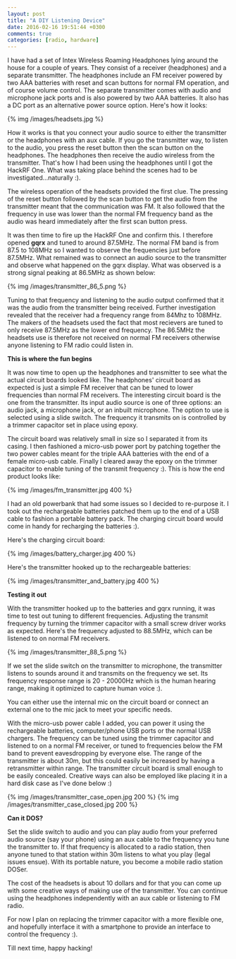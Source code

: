 ```yaml
---
layout: post
title: "A DIY Listening Device"
date: 2016-02-16 19:51:44 +0300
comments: true
categories: [radio, hardware]
---
```

I have had a set of Intex Wireless Roaming Headphones lying around the house for a couple of years. They consist of a receiver (headphones) and a separate transmitter. The headphones include an FM receiver powered by two AAA batteries with reset and scan buttons for normal FM operation, and of course volume control. The separate transmitter comes with audio and microphone jack ports and is also powered by two AAA batteries. It also has a DC port as an alternative power source option. Here's how it looks:
<!--more-->

{% img /images/headsets.jpg %}

How it works is that you connect your audio source to either the transmitter or the headphones with an aux cable. If you go the transmitter way, to listen to the audio, you press the reset button then the scan button on the headphones. The headphones then receive the audio wireless from the transmitter. That's how I had been using the headphones until I got the HackRF One. What was taking place behind the scenes had to be investigated...naturally :).

The wireless operation of the headsets provided the first clue. The pressing of the reset button followed by the scan button to get the audio from the transmitter meant that the communication was FM. It also followed that the frequency in use was lower than the normal FM frequency band as the audio was heard immediately after the first scan button press.

It was then time to fire up the HackRF One and confirm this. I therefore opened **gqrx** and tuned to around 87.5MHz. The normal FM band is from 87.5 to 108MHz so I wanted to observe the frequencies just before 87.5MHz. 
What remained was to connect an audio source to the transmitter and observe what happened on the gqrx display. What was observed is a strong signal peaking at 86.5MHz as shown below:

{% img /images/transmitter_86_5.png %}

Tuning to that frequency and listening to the audio output confirmed that it was the audio from the transmitter being received. 
Further investigation revealed that the receiver had a frequency range from 84Mhz to 108MHz. The makers of the headsets used the fact that most recievers are tuned to only receive 87.5MHz as the lower end frequency. The 86.5MHz the headsets use is therefore not received on normal FM receivers otherwise anyone listening to FM radio could listen in.

**This is where the fun begins**

It was now time to open up the headphones and transmitter to see what the actual circuit boards looked like.
The headphones' circuit board as expected is just a simple FM receiver that can be tuned to lower frequencies than normal FM receivers.
The interesting circuit board is the one from the transmitter. Its input audio source is one of three options: an audio jack, a microphone jack, or an inbuilt microphone. The option to use is selected using a slide switch. The frequency it transmits on is controlled by a trimmer capacitor set in place using epoxy.   

The circuit board was relatively small in size so I separated it from its casing. 
I then fashioned a micro-usb power port by patching together the two power cables meant for the triple AAA batteries with the end of a female micro-usb cable.
Finally I cleared away the epoxy on the trimmer capacitor to enable tuning of the transmit frequency :). This is how the end product looks like:

{% img /images/fm_transmitter.jpg 400 %}

I had an old powerbank that had some issues so I decided to re-purpose it. I took out the rechargeable batteries patched them up to the end of a USB cable to fashion a portable battery pack. The charging circuit board would come in handy for recharging the batteries :).

Here's the charging circuit board:

{% img /images/battery_charger.jpg 400 %}

Here's the transmitter hooked up to the rechargeable batteries:

{% img /images/transmitter_and_battery.jpg 400 %}

**Testing it out**

With the transmitter hooked up to the batteries and gqrx running, it was time to test out tuning to different frequencies.
Adjusting the transmit frequency by turning the trimmer capacitor with a small screw driver works as expected. Here's the frequency adjusted to 88.5MHz, which can be listened to on normal FM receivers.

{% img /images/transmitter_88_5.png %}

If we set the slide switch on the transmitter to microphone, the transmitter listens to sounds around it and transmits on the frequency we set. Its frequency response range is 20 - 20000Hz which is the human hearing range, making it optimized to capture human voice :).

You can either use the internal mic on the circuit board or connect an external one to the mic jack to meet your specific needs. 

With the micro-usb power cable I added, you can power it using the rechargeable batteries, computer/phone USB ports or the normal USB chargers. 
The frequency can be tuned using the trimmer capacitor and listened to on a normal FM receiver, or tuned to frequencies below the FM band to prevent eavesdropping by everyone else.
The range of the transmitter is about 30m, but this could easily be increased by having a retransmitter within range.
The transmitter circuit board is small enough to be easily concealed. Creative ways can also be employed like placing it in a hard disk case as I've done below :)

{% img /images/transmitter_case_open.jpg 200 %} {% img /images/transmitter_case_closed.jpg 200 %}

**Can it DOS?**

Set the slide switch to audio and you can play audio from your preferred audio source (say your phone) using an aux cable to the frequency you tune the transmitter to. If that frequency is allocated to a radio station, then anyone tuned to that station within 30m listens to what you play (legal issues ensue). With its portable nature, you become a mobile radio station DOSer.

The cost of the headsets is about 10 dollars and for that you can come up with some creative ways of making use of the transmitter. You can continue using the headphones independently with an aux cable or listening to FM radio. 

For now I plan on replacing the trimmer capacitor with a more flexible one, and hopefully interface it with a smartphone to provide an interface to control the frequency :).

Till next time, happy hacking!